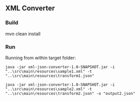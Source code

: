 ## XML Converter

### Build
mvn clean install

### Run
Running from within target folder:
```$xslt
java -jar xml-json-converter-1.0-SNAPSHOT.jar -i "..\src\main\resources\sample1.xml" -t "..\src\main\resources\transform1.json"
```

```$xslt
java -jar xml-json-converter-1.0-SNAPSHOT.jar -i "..\src\main\resources\sample2.xml" -t "..\src\main\resources\transform2.json" -o "output2.json"
```